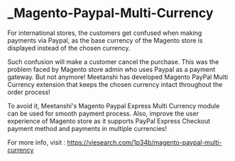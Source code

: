 # _Magento-Paypal-Multi-Currency
For international stores, the customers get confused when making payments via Paypal, as the base currency of the Magento store is displayed instead of the chosen currency. 

Such confusion will make a customer cancel the purchase. This was the problem faced by Magento store admin who uses Paypal as a payment gateway. But not anymore! Meetanshi has developed Magento PayPal Multi Currency extension that keeps the chosen currency intact throughout the order process! 

To avoid it, Meetanshi's Magento Paypal Express Multi Currency module can be used for smooth payment process. Also, improve the user experience of Magento store as it supports PayPal Express Checkout payment method and payments in multiple currencies! 

For more info, visit : https://viesearch.com/1p34b/magento-paypal-multi-currency
